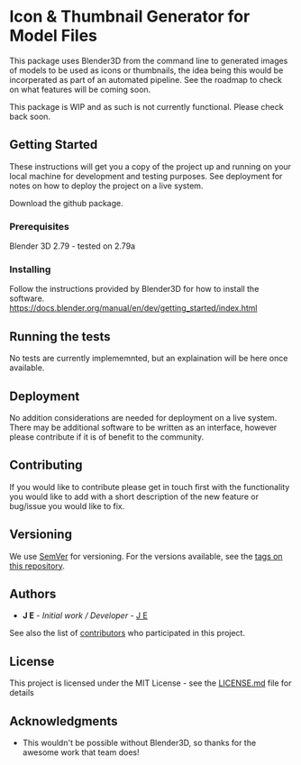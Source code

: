 # Icon & Thumbnail Generator for Model Files

This package uses Blender3D from the command line to generated images of models to be used as icons or thumbnails, the idea being this would be incorperated as part of an automated pipeline. See the roadmap to check on what features will be coming soon.

This package is WIP and as such is not currently functional. Please check back soon.

## Getting Started

These instructions will get you a copy of the project up and running on your local machine for development and testing purposes. See deployment for notes on how to deploy the project on a live system.

Download the github package.

### Prerequisites

Blender 3D 2.79 - tested on 2.79a

### Installing

Follow the instructions provided by Blender3D for how to install the software. https://docs.blender.org/manual/en/dev/getting_started/index.html

## Running the tests

No tests are currently implememnted, but an explaination will be here once available.

## Deployment

No addition considerations are needed for deployment on a live system. There may be additional software to be written as an interface, however please contribute if it is of benefit to the community.

## Contributing

If you would like to contribute please get in touch first with the functionality you would like to add with a short description of the new feature or bug/issue you would like to fix.

## Versioning

We use [SemVer](http://semver.org/) for versioning. For the versions available, see the [tags on this repository](https://github.com/JE323/blender-icon-generator/tags). 

## Authors

* **J E** - *Initial work / Developer* - [J E](https://github.com/JE323)

See also the list of [contributors](https://github.com/JE323/blender-icon-generator/contributors) who participated in this project.

## License

This project is licensed under the MIT License - see the [LICENSE.md](LICENSE.md) file for details

## Acknowledgments

* This wouldn't be possible without Blender3D, so thanks for the awesome work that team does!
